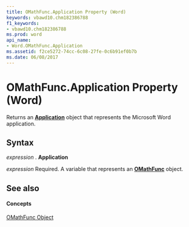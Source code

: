 ```yaml
---
title: OMathFunc.Application Property (Word)
keywords: vbawd10.chm182386788
f1_keywords:
- vbawd10.chm182386788
ms.prod: word
api_name:
- Word.OMathFunc.Application
ms.assetid: f2ce5272-74cc-6c08-27fe-0c6b91ef0b7b
ms.date: 06/08/2017
---
```



# OMathFunc.Application Property (Word)

Returns an **[Application](application-object-word.md)** object that represents the Microsoft Word application.


## Syntax

 _expression_ . **Application**

 _expression_ Required. A variable that represents an **[OMathFunc](omathfunc-object-word.md)** object.


## See also


#### Concepts


[OMathFunc Object](omathfunc-object-word.md)

